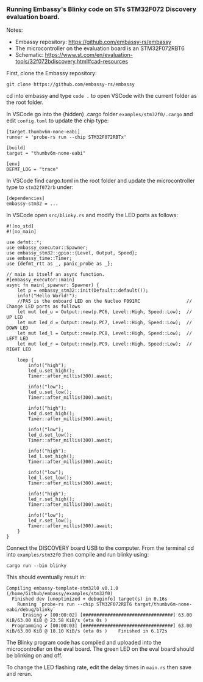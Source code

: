 ### Running Embassy's Blinky code on STs STM32F072 Discovery evaluation board.

Notes:
- Embassy repository: https://github.com/embassy-rs/embassy
- The microcontroller on the evaluation board is an STM32F072RBT6
- Schematic: https://www.st.com/en/evaluation-tools/32f072bdiscovery.html#cad-resources

First, clone the Embassy repository:

```git clone https://github.com/embassy-rs/embassy```

cd into embassy and type ```code .``` to open VSCode with the current folder as the root folder.

In VSCode go into the (hidden) .cargo folder ```examples/stm32f0/.cargo``` and edit ```config.toml``` to update the chip type:

```
[target.thumbv6m-none-eabi]
runner = 'probe-rs run --chip STM32F072RBTx'

[build]
target = "thumbv6m-none-eabi"

[env]
DEFMT_LOG = "trace"
```

In VSCode find cargo.toml in the root folder and update the microcontroller type  to ```stm32f072rb``` under:

 ```
 [dependencies]
 embassy-stm32 = ...
 ```

In VSCode open ```src/blinky.rs``` and modify the LED ports as follows:

```
#![no_std]
#![no_main]

use defmt::*;
use embassy_executor::Spawner;
use embassy_stm32::gpio::{Level, Output, Speed};
use embassy_time::Timer;
use {defmt_rtt as _, panic_probe as _};

// main is itself an async function.
#[embassy_executor::main]
async fn main(_spawner: Spawner) {
    let p = embassy_stm32::init(Default::default());
    info!("Hello World!");
    //PA5 is the onboard LED on the Nucleo F091RC                 // Change LED ports as follows
    let mut led_u = Output::new(p.PC6, Level::High, Speed::Low);  // UP LED
    let mut led_d = Output::new(p.PC7, Level::High, Speed::Low);  // DOWN LED
    let mut led_l = Output::new(p.PC8, Level::High, Speed::Low);  // LEFT LED
    let mut led_r = Output::new(p.PC9, Level::High, Speed::Low);  // RIGHT LED

    loop {
        info!("high");
        led_u.set_high();
        Timer::after_millis(300).await;

        info!("low");
        led_u.set_low();
        Timer::after_millis(300).await;
        
        info!("high");
        led_d.set_high();
        Timer::after_millis(300).await;

        info!("low");
        led_d.set_low();
        Timer::after_millis(300).await;
        
        info!("high");
        led_l.set_high();
        Timer::after_millis(300).await;

        info!("low");
        led_l.set_low();
        Timer::after_millis(300).await;
        
        info!("high");
        led_r.set_high();
        Timer::after_millis(300).await;

        info!("low");
        led_r.set_low();
        Timer::after_millis(300).await;
    }
}
```

Connect the DISCOVERY board USB to the computer. From the terminal cd into ```examples/stm32f0``` then compile and run blinky using:

```cargo run --bin blinky```

This should eventually result in:

```
Compiling embassy-template-stm32l0 v0.1.0 (/home/Github/embassy/examples/stm32f0)
  Finished dev [unoptimized + debuginfo] target(s) in 0.16s
    Running `probe-rs run --chip STM32F072RBT6 target/thumbv6m-none-eabi/debug/blinky`
      Erasing ✔ [00:00:02] [#################################] 63.00 KiB/63.00 KiB @ 23.58 KiB/s (eta 0s )
  Programming ✔ [00:00:03] [#################################] 63.00 KiB/63.00 KiB @ 18.10 KiB/s (eta 0s )    Finished in 6.172s
```

The Blinky program code has compiled and uploaded into the microcontroller on the eval board. The green LED on the eval board should be blinking on and off.

To change the LED flashing rate, edit the delay times in ```main.rs``` then save and rerun.
